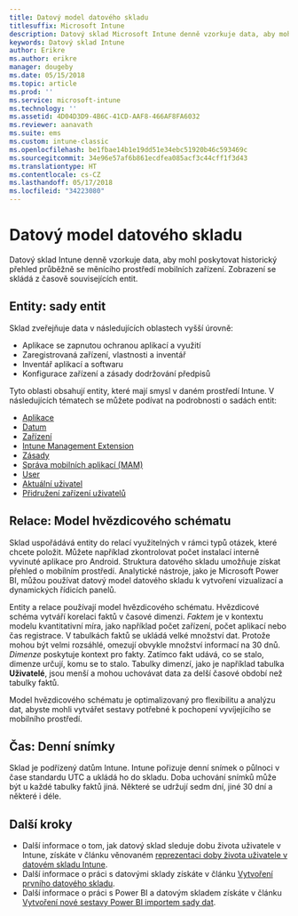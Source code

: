```yaml
---
title: Datový model datového skladu
titlesuffix: Microsoft Intune
description: Datový sklad Microsoft Intune denně vzorkuje data, aby mohl poskytovat historický přehled průběžně se měnícího mobilního prostředí.
keywords: Datový sklad Intune
author: Erikre
ms.author: erikre
manager: dougeby
ms.date: 05/15/2018
ms.topic: article
ms.prod: ''
ms.service: microsoft-intune
ms.technology: ''
ms.assetid: 4D04D3D9-4B6C-41CD-AAF8-466AF8FA6032
ms.reviewer: aanavath
ms.suite: ems
ms.custom: intune-classic
ms.openlocfilehash: be1fbae14b1e19dd51e34ebc51920b46c593469c
ms.sourcegitcommit: 34e96e57af6b861ecdfea085acf3c44cff1f3d43
ms.translationtype: HT
ms.contentlocale: cs-CZ
ms.lasthandoff: 05/17/2018
ms.locfileid: "34223080"
---
```

# <a name="data-warehouse-data-model"></a>Datový model datového skladu

Datový sklad Intune denně vzorkuje data, aby mohl poskytovat historický přehled průběžně se měnícího prostředí mobilních zařízení. Zobrazení se skládá z časově souvisejících entit.

## <a name="entities-entity-sets"></a>Entity: sady entit

Sklad zveřejňuje data v následujících oblastech vyšší úrovně:

  -  Aplikace se zapnutou ochranou aplikací a využití
  -  Zaregistrovaná zařízení, vlastnosti a inventář
  -  Inventář aplikací a softwaru
  -  Konfigurace zařízení a zásady dodržování předpisů

Tyto oblasti obsahují entity, které mají smysl v daném prostředí Intune. V následujících tématech se můžete podívat na podrobnosti o sadách entit:

  -  [Aplikace](reports-ref-application.md)
  -  [Datum](reports-ref-date.md)
  -  [Zařízení](reports-ref-devices.md)
  -  [Intune Management Extension](reports-ref-intunemanagementextension.md)
  -  [Zásady](reports-ref-policy.md)
  -  [Správa mobilních aplikací (MAM)](reports-ref-mobile-app-management.md)
  -  [User](reports-ref-user.md)
  -  [Aktuální uživatel](reports-ref-current-user.md)
  -  [Přidružení zařízení uživatelů](reports-ref-user-device.md)

## <a name="relationships-star-schema-model"></a>Relace: Model hvězdicového schématu

Sklad uspořádává entity do relací využitelných v rámci typů otázek, které chcete položit. Můžete například zkontrolovat počet instalací interně vyvinuté aplikace pro Android. Struktura datového skladu umožňuje získat přehled o mobilním prostředí. Analytické nástroje, jako je Microsoft Power BI, můžou používat datový model datového skladu k vytvoření vizualizací a dynamických řídicích panelů.

Entity a relace používají model hvězdicového schématu. Hvězdicové schéma vytváří korelaci faktů v časové dimenzi. *Faktem* je v kontextu modelu kvantitativní míra, jako například počet zařízení, počet aplikací nebo čas registrace. V tabulkách faktů se ukládá velké množství dat. Protože mohou být velmi rozsáhlé, omezují obvykle množství informací na 30 dnů. *Dimenze* poskytuje kontext pro fakty. Zatímco fakt udává, co se stalo, dimenze určují, komu se to stalo. Tabulky dimenzí, jako je například tabulka **Uživatelé**, jsou menší a mohou uchovávat data za delší časové období než tabulky faktů. 

Model hvězdicového schématu je optimalizovaný pro flexibilitu a analýzu dat, abyste mohli vytvářet sestavy potřebné k pochopení vyvíjejícího se mobilního prostředí.

## <a name="time-daily-snapshots"></a>Čas: Denní snímky

Sklad je podřízený datům Intune. Intune pořizuje denní snímek o půlnoci v čase standardu UTC a ukládá ho do skladu. Doba uchování snímků může být u každé tabulky faktů jiná. Některé se udržují sedm dní, jiné 30 dní a některé i déle.

## <a name="next-steps"></a>Další kroky

 - Další informace o tom, jak datový sklad sleduje dobu života uživatele v Intune, získáte v článku věnovaném [reprezentaci doby života uživatele v datovém skladu Intune](reports-ref-user-timeline.md).
 - Další informace o práci s datovými sklady získáte v článku [Vytvoření prvního datového skladu](https://www.codeproject.com/Articles/652108/Create-First-Data-WareHouse).
 - Další informace o práci s Power BI a datovým skladem získáte v článku [Vytvoření nové sestavy Power BI importem sady dat](https://powerbi.microsoft.com/documentation/powerbi-service-create-a-new-report/). 

